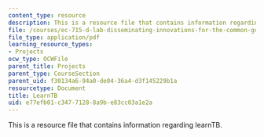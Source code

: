 ```yaml
---
content_type: resource
description: This is a resource file that contains information regarding learnTB.
file: /courses/ec-715-d-lab-disseminating-innovations-for-the-common-good-spring-2007/e77efb01c34771288a9be83cc03a1e2a_MITEC_715S07_learntb.pdf
file_type: application/pdf
learning_resource_types:
- Projects
ocw_type: OCWFile
parent_title: Projects
parent_type: CourseSection
parent_uid: f30134a6-94a0-de04-36a4-d3f145229b1a
resourcetype: Document
title: LearnTB
uid: e77efb01-c347-7128-8a9b-e83cc03a1e2a
---
```

This is a resource file that contains information regarding learnTB.

